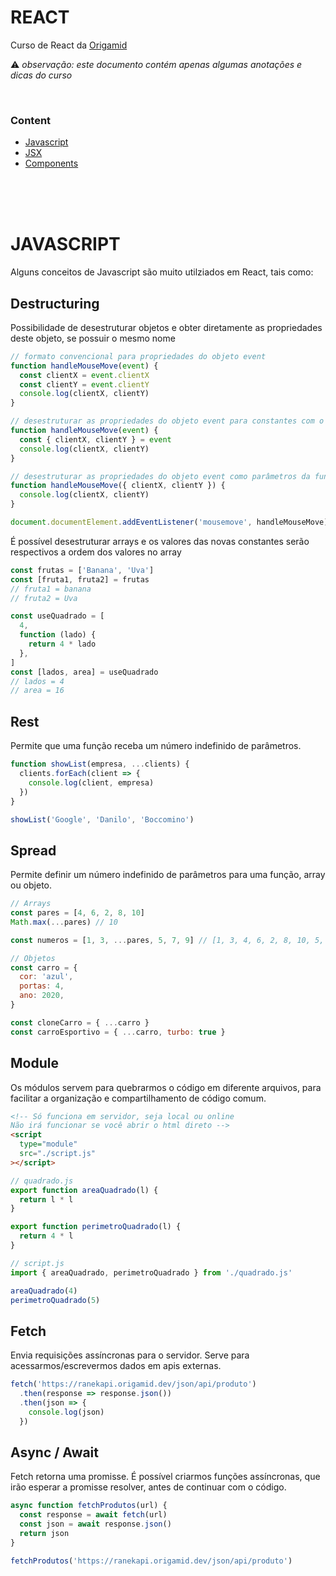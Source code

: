 # REACT

Curso de React da [Origamid](https://www.origamid.com/curso/react-completo/)

⚠️ _observação: este documento contém apenas algumas anotações e dicas do curso_

&nbsp;

### Content

- [Javascript](#javascript)
- [JSX](/jsx)
- [Components](/components)

&nbsp;  
&nbsp;  
&nbsp;

# JAVASCRIPT

Alguns conceitos de Javascript são muito utilziados em React, tais como:

## Destructuring

Possibilidade de desestruturar objetos e obter diretamente as propriedades deste objeto, se possuir o mesmo nome

```js
// formato convencional para propriedades do objeto event
function handleMouseMove(event) {
  const clientX = event.clientX
  const clientY = event.clientY
  console.log(clientX, clientY)
}

// desestruturar as propriedades do objeto event para constantes com o mesmo nome das propriedades
function handleMouseMove(event) {
  const { clientX, clientY } = event
  console.log(clientX, clientY)
}

// desestruturar as propriedades do objeto event como parâmetros da função
function handleMouseMove({ clientX, clientY }) {
  console.log(clientX, clientY)
}

document.documentElement.addEventListener('mousemove', handleMouseMove)
```

É possível desestruturar arrays e os valores das novas constantes serão respectivos a ordem dos valores no array

```js
const frutas = ['Banana', 'Uva']
const [fruta1, fruta2] = frutas
// fruta1 = banana
// fruta2 = Uva

const useQuadrado = [
  4,
  function (lado) {
    return 4 * lado
  },
]
const [lados, area] = useQuadrado
// lados = 4
// area = 16
```

## Rest

Permite que uma função receba um número indefinido de parâmetros.

```js
function showList(empresa, ...clients) {
  clients.forEach(client => {
    console.log(client, empresa)
  })
}

showList('Google', 'Danilo', 'Boccomino')
```

## Spread

Permite definir um número indefinido de parâmetros para uma função, array ou objeto.

```js
// Arrays
const pares = [4, 6, 2, 8, 10]
Math.max(...pares) // 10

const numeros = [1, 3, ...pares, 5, 7, 9] // [1, 3, 4, 6, 2, 8, 10, 5, 7, 9]

// Objetos
const carro = {
  cor: 'azul',
  portas: 4,
  ano: 2020,
}

const cloneCarro = { ...carro }
const carroEsportivo = { ...carro, turbo: true }
```

## Module

Os módulos servem para quebrarmos o código em diferente arquivos, para facilitar a organização e compartilhamento de código comum.

```html
<!-- Só funciona em servidor, seja local ou online
Não irá funcionar se você abrir o html direto -->
<script
  type="module"
  src="./script.js"
></script>
```

```js
// quadrado.js
export function areaQuadrado(l) {
  return l * l
}

export function perimetroQuadrado(l) {
  return 4 * l
}
```

```js
// script.js
import { areaQuadrado, perimetroQuadrado } from './quadrado.js'

areaQuadrado(4)
perimetroQuadrado(5)
```

## Fetch

Envia requisições assíncronas para o servidor. Serve para acessarmos/escrevermos dados em apis externas.

```js
fetch('https://ranekapi.origamid.dev/json/api/produto')
  .then(response => response.json())
  .then(json => {
    console.log(json)
  })
```

## Async / Await

Fetch retorna uma promisse. É possível criarmos funções assíncronas, que irão esperar a promisse resolver, antes de continuar com o código.

```js
async function fetchProdutos(url) {
  const response = await fetch(url)
  const json = await response.json()
  return json
}

fetchProdutos('https://ranekapi.origamid.dev/json/api/produto')
```
